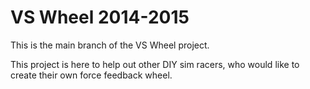 VS Wheel 2014-2015
=======
This is the main branch of the VS Wheel project.

This project is here to help out other DIY sim racers, who would like to create their own force feedback wheel.